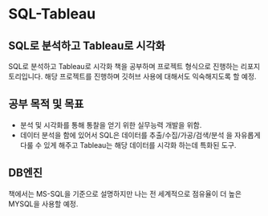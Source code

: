 # SQL-Tableau

## SQL로 분석하고 Tableau로 시각화

SQL로 분석하고 Tableau로 시각화 책을 공부하며 프로젝트 형식으로 진행하는 리포지토리입니다. 해당 프로젝트를 진행하며 깃허브 사용에 대해서도 익숙해지도록 할 예정.

## 공부 목적 및 목표

- 분석 및 시각화를 통해 통찰을 얻기 위한 실무능력 개발을 위함.
- 데이터 분석을 함에 있어서 SQL은 데이터를 추출/수집/가공/검색/분석 을 자유롭게 다룰 수 있게 해주고 Tableau는 해당 데이터를 시각화 하는데 특화된 도구.

## DB엔진

책에서는 MS-SQL을 기준으로 설명하지만 나는 전 세계적으로 점유율이 더 높은 MYSQL을 사용할 예정.
